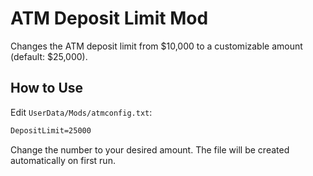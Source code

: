 # ATM Deposit Limit Mod

Changes the ATM deposit limit from $10,000 to a customizable amount (default: $25,000).

## How to Use

Edit `UserData/Mods/atmconfig.txt`:

```txt
DepositLimit=25000
```

Change the number to your desired amount. The file will be created automatically on first run.